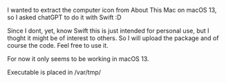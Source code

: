 I wanted to extract the computer icon from About This Mac on macOS 13, so I asked chatGPT to do it with Swift :D

Since I dont, yet, know Swift this is just intended for personal use, but I thoght it might be of interest to others. So I will upload the package and of course the code. Feel free to use it.

For now it only seems to be working in macOS 13.

Executable is placed in /var/tmp/
